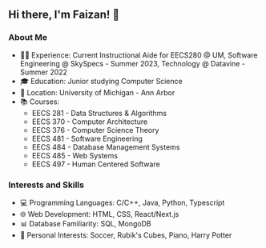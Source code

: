 ## Hi there, I'm Faizan! 👋

### About Me

- 👨‍💻 Experience: Current Instructional Aide for EECS280 @ UM, Software Engineering @ SkySpecs - Summer 2023, Technology @ Datavine - Summer 2022
- 🎓 Education: Junior studying Computer Science
- 📍 Location: University of Michigan - Ann Arbor
- 📚 Courses:
  - EECS 281 - Data Structures & Algorithms
  - EECS 370 - Computer Architecture
  - EECS 376 - Computer Science Theory
  - EECS 481 - Software Engineering
  - EECS 484 - Database Management Systems
  - EECS 485 - Web Systems
  - EECS 497 - Human Centered Software

### Interests and Skills

- 💻 Programming Languages: C/C++, Java, Python, Typescript
- 🌐 Web Development: HTML, CSS, React/Next.js
- 📊 Database Familiarity: SQL, MongoDB
- 🚀 Personal Interests: Soccer, Rubik's Cubes, Piano, Harry Potter
